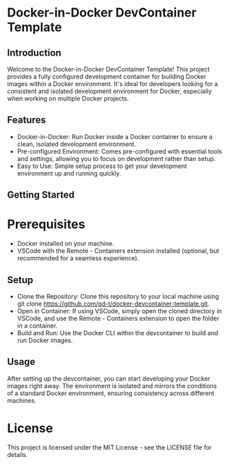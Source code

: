 # Docker-in-Docker DevContainer Template
## Introduction

Welcome to the Docker-in-Docker DevContainer Template! This project provides a fully configured development container for building Docker images within a Docker environment. It's ideal for developers looking for a consistent and isolated development environment for Docker, especially when working on multiple Docker projects.

## Features

- Docker-in-Docker: Run Docker inside a Docker container to ensure a clean, isolated development environment.
- Pre-configured Environment: Comes pre-configured with essential tools and settings, allowing you to focus on development rather than setup.
- Easy to Use: Simple setup process to get your development environment up and running quickly.

## Getting Started

# Prerequisites

- Docker installed on your machine.
- VSCode with the Remote - Containers extension installed (optional, but recommended for a seamless experience).

## Setup

- Clone the Repository: Clone this repository to your local machine using git clone https://github.com/pd-t/docker-devcontainer-template.git.
- Open in Container: If using VSCode, simply open the cloned directory in VSCode, and use the Remote - Containers extension to open the folder in a container.
- Build and Run: Use the Docker CLI within the devcontainer to build and run Docker images.

## Usage

After setting up the devcontainer, you can start developing your Docker images right away. The environment is isolated and mirrors the conditions of a standard Docker environment, ensuring consistency across different machines.


# License

This project is licensed under the MIT License - see the LICENSE file for details.